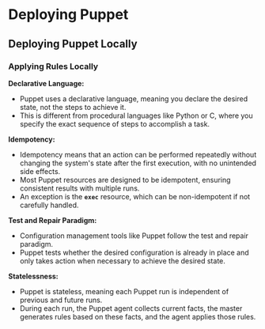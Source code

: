 # Deploying Puppet

## Deploying Puppet Locally

### Applying Rules Locally

**Declarative Language:**

- Puppet uses a declarative language, meaning you declare the desired state, not the steps to achieve it.
- This is different from procedural languages like Python or C, where you specify the exact sequence of steps to accomplish a task.

**Idempotency:**

- Idempotency means that an action can be performed repeatedly without changing the system's state after the first execution, with no unintended side effects.
- Most Puppet resources are designed to be idempotent, ensuring consistent results with multiple runs.
- An exception is the **`exec`** resource, which can be non-idempotent if not carefully handled.

**Test and Repair Paradigm:**

- Configuration management tools like Puppet follow the test and repair paradigm.
- Puppet tests whether the desired configuration is already in place and only takes action when necessary to achieve the desired state.

**Statelessness:**

- Puppet is stateless, meaning each Puppet run is independent of previous and future runs.
- During each run, the Puppet agent collects current facts, the master generates rules based on these facts, and the agent applies those rules.